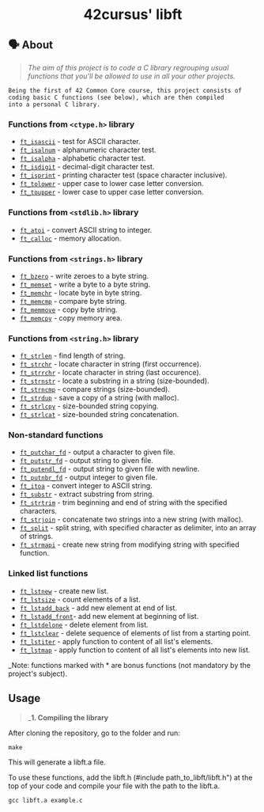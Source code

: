 <h1 align="center">
	42cursus' libft
</h1>

## 🗣️ About

> _The aim of this project is to code a C library regrouping usual functions that you'll be allowed to use in all your other projects._

	Being the first of 42 Common Core course, this project consists of coding basic C functions (see below), which are then compiled
	into a personal C library.

### Functions from `<ctype.h>` library

* [`ft_isascii`](ft_isascii.c)			- test for ASCII character.
* [`ft_isalnum`](ft_isalnum.c)			- alphanumeric character test.
* [`ft_isalpha`](ft_isalpha.c)			- alphabetic character test.
* [`ft_isdigit`](ft_isdigit.c)			- decimal-digit character test.
* [`ft_isprint`](ft_isprint.c)			- printing character test (space character inclusive).
* [`ft_tolower`](ft_tolower.c)			- upper case to lower case letter conversion.
* [`ft_toupper`](ft_toupper.c)			- lower case to upper case letter conversion.

### Functions from `<stdlib.h>` library

* [`ft_atoi`](ft_atoi.c)		- convert ASCII string to integer.
* [`ft_calloc`](ft_calloc.c)	- memory allocation.

### Functions from `<strings.h>` library

* [`ft_bzero`](ft_bzero.c)		      - write zeroes to a byte string.
* [`ft_memset`](ft_memset.c)		    - write a byte to a byte string.
* [`ft_memchr`](ft_memchr.c)		    - locate byte in byte string.
* [`ft_memcmp`](ft_memcmp.c)		    - compare byte string.
* [`ft_memmove`](ft_memmove.c)	    - copy byte string.
* [`ft_memcpy`](ft_memcpy.c)		    - copy memory area.

### Functions from `<string.h>` library

* [`ft_strlen`](ft_strlen.c)	 	    - find length of string.
* [`ft_strchr`](ft_strchr.c)		    - locate character in string (first occurrence).
* [`ft_strrchr`](ft_strrchr.c)	    - locate character in string (last occurence).
* [`ft_strnstr`](ft_strnstr.c)  	  - locate a substring in a string (size-bounded).
* [`ft_strncmp`](ft_strncmp.c)  	  - compare strings (size-bounded).
* [`ft_strdup`](ft_strdup.c)			  - save a copy of a string (with malloc).
* [`ft_strlcpy`](ft_strlcpy.c)			- size-bounded string copying.
* [`ft_strlcat`](ft_strlcat.c)			- size-bounded string concatenation.

### Non-standard functions

* [`ft_putchar_fd`](ft_putchar_fd.c)  - output a character to given file.
* [`ft_putstr_fd`](ft_putstr_fd.c)	  - output string to given file.
* [`ft_putendl_fd`](ft_putendl_fd.c)	- output string to given file with newline.
* [`ft_putnbr_fd`](ft_putnbr_fd.c)		- output integer to given file.
* [`ft_itoa`](ft_itoa.c)					    - convert integer to ASCII string.
* [`ft_substr`](ft_substr.c)				  - extract substring from string.
* [`ft_strtrim`](ft_strtrim.c)			  - trim beginning and end of string with the specified characters.
* [`ft_strjoin`](ft_strjoin.c)			  - concatenate two strings into a new string (with malloc).
* [`ft_split`](ft_split.c)				    - split string, with specified character as delimiter, into an array of strings.
* [`ft_strmapi`](ft_strmapi.c)			  - create new string from modifying string with specified function.

### Linked list functions

* [`ft_lstnew`](ft_lstnew_bonus.c)				    - create new list.
* [`ft_lstsize`](ft_lstsize_bonus.c)			    - count elements of a list.
* [`ft_lstadd_back`](ft_lstadd_back_bonus.c)	- add new element at end of list.
* [`ft_lstadd_front`](ft_lstadd_front_bonus.c)- add new element at beginning of list.
* [`ft_lstdelone`](ft_lstdelone_bonus.c)		  - delete element from list.
* [`ft_lstclear`](ft_lstclear_bonus.c)			  - delete sequence of elements of list from a starting point.
* [`ft_lstiter`](ft_lstiter_bonus.c)		    	- apply function to content of all list's elements.
* [`ft_lstmap`](ft_lstmap_bonus.c)				    - apply function to content of all list's elements into new list.

_Note: functions marked with * are bonus functions (not mandatory by the project's subject).

## Usage

> _**1. Compiling the library**

After cloning the repository, go to the folder and run:

```shell
make
```
This will generate a libft.a file.

To use these functions, add the libft.h (#include path_to_libft/libft.h") at the top of your code and compile your file with the path to the libft.a.

```shell
gcc libft.a example.c
```
 
